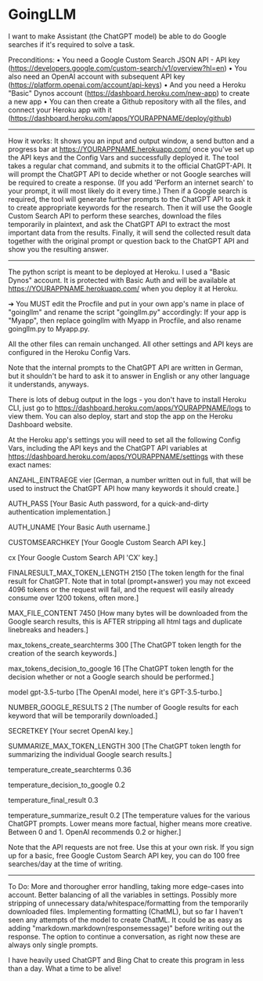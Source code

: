 # GoingLLM
I want to make Assistant (the ChatGPT model) be able to do Google searches if it's required to solve a task.


Preconditions:
• You need a Google Custom Search JSON API - API key (https://developers.google.com/custom-search/v1/overview?hl=en)
• You also need an OpenAI account with subsequent API key (https://platform.openai.com/account/api-keys)
• And you need a Heroku "Basic" Dynos account (https://dashboard.heroku.com/new-app) to create a new app
• You can then create a Github repository with all the files, and connect your Heroku app with it (https://dashboard.heroku.com/apps/YOURAPPNAME/deploy/github)

-----
How it works:
It shows you an input and output window, a send button and a progress bar at https://YOURAPPNAME.herokuapp.com/ once you've set up the API keys and the Config Vars and successfully deployed it.
The tool takes a regular chat command, and submits it to the official ChatGPT-API.
It will prompt the ChatGPT API to decide whether or not Google searches will be required to create a response. (If you add 'Perform an internet search' to your prompt, it will most likely do it every time.)
Then if a Google search is required, the tool will generate further prompts to the ChatGPT API to ask it to create appropriate keywords for the research.
Then it will use the Google Custom Search API to perform these searches, download the files temporarily in plaintext, and ask the ChatGPT API to extract the most important data from the results.
Finally, it will send the collected result data together with the original prompt or question back to the ChatGPT API and show you the resulting answer.

-----
The python script is meant to be deployed at Heroku. I used a "Basic Dynos" account.
It is protected with Basic Auth and will be available at https://YOURAPPNAME.herokuapp.com/ when you deploy it at Heroku.

➔ You MUST edit the Procfile and put in your own app's name in place of "goingllm" and rename the script "goingllm.py" accordingly: If your app is "Myapp", then replace goingllm with Myapp in Procfile, and also rename goingllm.py to Myapp.py.

All the other files can remain unchanged. All other settings and API keys are configured in the Heroku Config Vars.


Note that the internal prompts to the ChatGPT API are written in German, but it shouldn't be hard to ask it to answer in English or any other language it understands, anyways.

There is lots of debug output in the logs - you don't have to install Heroku CLI, just go to https://dashboard.heroku.com/apps/YOURAPPNAME/logs to view them. You can also deploy, start and stop the app on the Heroku Dashboard website.

At the Heroku app's settings you will need to set all the following Config Vars, including the API keys and the ChatGPT API variables at https://dashboard.heroku.com/apps/YOURAPPNAME/settings with these exact names:

ANZAHL_EINTRAEGE
vier
[German, a number written out in full, that will be used to instruct the ChatGPT API how many keywords it should create.]

AUTH_PASS
[Your Basic Auth password, for a quick-and-dirty authentication implementation.]

AUTH_UNAME
[Your Basic Auth username.]

CUSTOMSEARCHKEY
[Your Google Custom Search API key.]

cx
[Your Google Custom Search API 'CX' key.]

FINALRESULT_MAX_TOKEN_LENGTH
2150
[The token length for the final result for ChatGPT. Note that in total (prompt+answer) you may not exceed 4096 tokens or the request will fail, and the request will easily already consume over 1200 tokens, often more.]

MAX_FILE_CONTENT
7450
[How many bytes will be downloaded from the Google search results, this is AFTER stripping all html tags and duplicate linebreaks and headers.]

max_tokens_create_searchterms
300
[The ChatGPT token length for the creation of the search keywords.]

max_tokens_decision_to_google
16
[The ChatGPT token length for the decision whether or not a Google search should be performed.]

model
gpt-3.5-turbo
[The OpenAI model, here it's GPT-3.5-turbo.]

NUMBER_GOOGLE_RESULTS
2
[The number of Google results for each keyword that will be temporarily downloaded.]

SECRETKEY
[Your secret OpenAI key.]

SUMMARIZE_MAX_TOKEN_LENGTH
300
[The ChatGPT token length for summarizing the individual Google search results.]

temperature_create_searchterms
0.36

temperature_decision_to_google
0.2

temperature_final_result
0.3

temperature_summarize_result
0.2
[The temperature values for the various ChatGPT prompts. Lower means more factual, higher means more creative. Between 0 and 1. OpenAI recommends 0.2 or higher.]


Note that the API requests are not free. Use this at your own risk. If you sign up for a basic, free Google Custom Search API key, you can do 100 free searches/day at the time of writing.

-----
To Do:
More and thorougher error handling, taking more edge-cases into account.
Better balancing of all the variables in settings.
Possibly more stripping of unnecessary data/whitespace/formatting from the temporarily downloaded files.
Implementing formatting (ChatML), but so far I haven't seen any attempts of the model to create ChatML. It could be as easy as adding "markdown.markdown(responsemessage)" before writing out the response.
The option to continue a conversation, as right now these are always only single prompts.



I have heavily used ChatGPT and Bing Chat to create this program in less than a day. What a time to be alive!
